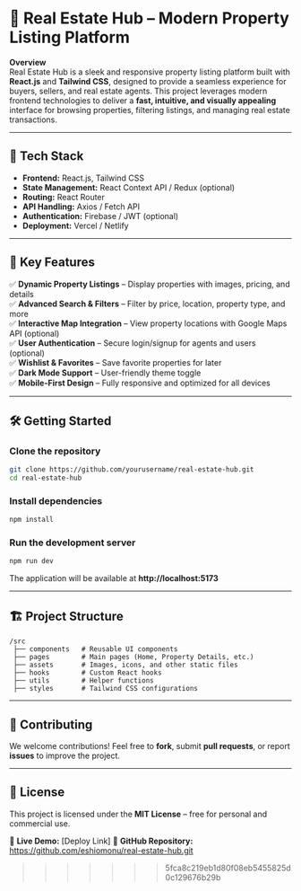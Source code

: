 # 🏡 Real Estate Hub – Modern Property Listing Platform

**Overview**  
Real Estate Hub is a sleek and responsive property listing platform built with **React.js** and **Tailwind CSS**, designed to provide a seamless experience for buyers, sellers, and real estate agents. This project leverages modern frontend technologies to deliver a **fast, intuitive, and visually appealing** interface for browsing properties, filtering listings, and managing real estate transactions.

---

## 🚀 **Tech Stack**

- **Frontend:** React.js, Tailwind CSS
- **State Management:** React Context API / Redux (optional)
- **Routing:** React Router
- **API Handling:** Axios / Fetch API
- **Authentication:** Firebase / JWT (optional)
- **Deployment:** Vercel / Netlify

---

## 📌 **Key Features**

✅ **Dynamic Property Listings** – Display properties with images, pricing, and details  
✅ **Advanced Search & Filters** – Filter by price, location, property type, and more  
✅ **Interactive Map Integration** – View property locations with Google Maps API (optional)  
✅ **User Authentication** – Secure login/signup for agents and users (optional)  
✅ **Wishlist & Favorites** – Save favorite properties for later  
✅ **Dark Mode Support** – User-friendly theme toggle  
✅ **Mobile-First Design** – Fully responsive and optimized for all devices

---

## 🛠️ **Getting Started**

### **Clone the repository**

```bash
git clone https://github.com/yourusername/real-estate-hub.git
cd real-estate-hub
```

### **Install dependencies**

```bash
npm install
```

### **Run the development server**

```bash
npm run dev
```

The application will be available at **http://localhost:5173**

---

## 🏗️ **Project Structure**

```
/src
 ├── components   # Reusable UI components
 ├── pages        # Main pages (Home, Property Details, etc.)
 ├── assets       # Images, icons, and other static files
 ├── hooks        # Custom React hooks
 ├── utils        # Helper functions
 ├── styles       # Tailwind CSS configurations
```

---

## 📢 **Contributing**

We welcome contributions! Feel free to **fork**, submit **pull requests**, or report **issues** to improve the project.

---

## 📜 **License**

This project is licensed under the **MIT License** – free for personal and commercial use.

🔹 **Live Demo:** [Deploy Link]
🔹 **GitHub Repository:** https://github.com/eshiomonu/real-estate-hub.git

> > > > > > > 5fca8c219eb1d80f08eb5455825d0c129676b29b
